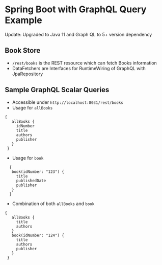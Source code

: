 # Spring Boot with GraphQL Query Example

Update: Upgraded to Java 11 and Graph QL to 5+ version dependency

## Book Store
- `/rest/books` is the REST resource which can fetch Books information
- DataFetchers are Interfaces for RuntimeWiring of GraphQL with JpaRepository

## Sample GraphQL Scalar Queries
- Accessible under `http://localhost:8031/rest/books`
- Usage for `allBooks`
```
{
   allBooks {
     idNumber
     title
     authors
     publisher
   }
 }
```
- Usage for `book`
```
  {
   book(idNumber: "123") {
     title
     publishedDate
     publisher
   }
  }
```
- Combination of both `allBooks` and `book`
```
{
   allBooks {
     title
     authors
   }
   book(idNumber: "124") {
     title
     authors
     publisher
   }
 }
```

